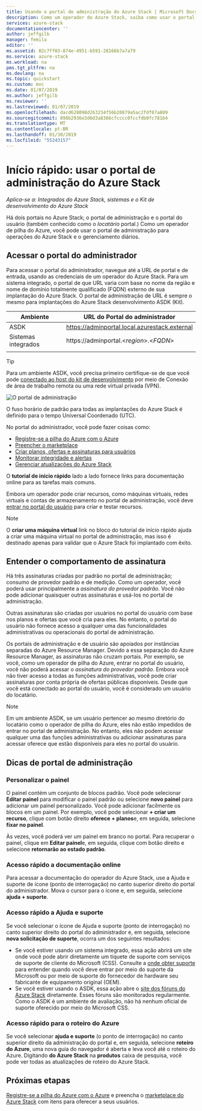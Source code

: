 ```yaml
---
title: Usando o portal de administração do Azure Stack | Microsoft Docs
description: Como um operador do Azure Stack, saiba como usar o portal de administração.
services: azure-stack
documentationcenter: ''
author: jeffgilb
manager: femila
editor: ''
ms.assetid: 02c7ff03-874e-4951-b591-28166b7a7a79
ms.service: azure-stack
ms.workload: na
pms.tgt_pltfrm: na
ms.devlang: na
ms.topic: quickstart
ms.custom: mvc
ms.date: 01/07/2019
ms.author: jeffgilb
ms.reviewer: ''
ms.lastreviewed: 01/07/2019
ms.openlocfilehash: dacd628098d263234f56b20879a5ac2fdf87a809
ms.sourcegitcommit: 898b2936e3d6d3a8366cfcccc0fccfdb0fc781b4
ms.translationtype: MT
ms.contentlocale: pt-BR
ms.lasthandoff: 01/30/2019
ms.locfileid: "55243157"
---
```

# <a name="quickstart-use-the-azure-stack-administration-portal"></a>Início rápido: usar o portal de administração do Azure Stack

*Aplica-se a: Integrados do Azure Stack, sistemas e o Kit de desenvolvimento do Azure Stack*

Há dois portais no Azure Stack; o portal de administração e o portal do usuário (também conhecido como o *locatário* portal.) Como um operador de pilha do Azure, você pode usar o portal de administração para operações do Azure Stack e o gerenciamento diários.

## <a name="access-the-administrator-portal"></a>Acessar o portal do administrador

Para acessar o portal do administrador, navegue até a URL de portal e de entrada, usando as credenciais de um operador do Azure Stack. Para um sistema integrado, o portal de que URL varia com base no nome da região e nome de domínio totalmente qualificado (FQDN) externo de sua implantação do Azure Stack. O portal de administração de URL é sempre o mesmo para implantações do Azure Stack desenvolvimento ASDK (Kit). 

| Ambiente | URL do Portal do administrador |   
| -- | -- | 
| ASDK| https://adminportal.local.azurestack.external  |
| Sistemas integrados | https://adminportal.&lt;*region*&gt;.&lt;*FQDN*&gt; | 
| | |

> [!TIP]
> Para um ambiente ASDK, você precisa primeiro certifique-se de que você pode [conectado ao host do kit de desenvolvimento](azure-stack-connect-azure-stack.md) por meio de Conexão de área de trabalho remota ou uma rede virtual privada (VPN).

 ![O portal de administração](media/azure-stack-manage-portals/admin-portal.png)

O fuso horário de padrão para todas as implantações do Azure Stack é definido para o tempo Universal Coordenado (UTC). 

No portal do administrador, você pode fazer coisas como:

* [Registre-se a pilha do Azure com o Azure](azure-stack-registration.md)
* [Preencher o marketplace](azure-stack-download-azure-marketplace-item.md)
* [Criar planos, ofertas e assinaturas para usuários](azure-stack-plan-offer-quota-overview.md)
* [Monitorar integridade e alertas](azure-stack-monitor-health.md)
* [Gerenciar atualizações do Azure Stack](azure-stack-updates.md)

O **tutorial de início rápido** lado a lado fornece links para documentação online para as tarefas mais comuns.

Embora um operador pode criar recursos, como máquinas virtuais, redes virtuais e contas de armazenamento no portal de administração, você deve [entrar no portal do usuário](user/azure-stack-use-portal.md) para criar e testar recursos.

>[!NOTE]
>O **criar uma máquina virtual** link no bloco do tutorial de início rápido ajuda a criar uma máquina virtual no portal de administração, mas isso é destinado apenas para validar que o Azure Stack foi implantado com êxito.

## <a name="understand-subscription-behavior"></a>Entender o comportamento de assinatura

Há três assinaturas criadas por padrão no portal de administração; consumo de provedor padrão e de medição. Como um operador, você poderá usar principalmente a *assinatura do provedor padrão*. Você não pode adicionar quaisquer outras assinaturas e usá-los no portal de administração. 

Outras assinaturas são criadas por usuários no portal do usuário com base nos planos e ofertas que você cria para eles. No entanto, o portal do usuário não fornece acesso a qualquer uma das funcionalidades administrativas ou operacionais do portal de administração.

Os portais de administração e de usuário são apoiados por instâncias separadas do Azure Resource Manager. Devido a essa separação do Azure Resource Manager, as assinaturas não cruzam portais. Por exemplo, se você, como um operador de pilha do Azure, entrar no portal do usuário, você não poderá acessar o *assinatura do provedor padrão*. Embora você não tiver acesso a todas as funções administrativas, você pode criar assinaturas por conta própria de ofertas públicas disponíveis. Desde que você está conectado ao portal do usuário, você é considerado um usuário do locatário.

  >[!NOTE]
  >Em um ambiente ASDK, se um usuário pertencer ao mesmo diretório do locatário como o operador de pilha do Azure, eles não estão impedidos de entrar no portal de administração. No entanto, eles não podem acessar qualquer uma das funções administrativas ou adicionar assinaturas para acessar oferece que estão disponíveis para eles no portal do usuário.

## <a name="administration-portal-tips"></a>Dicas de portal de administração

### <a name="customize-the-dashboard"></a>Personalizar o painel

O painel contém um conjunto de blocos padrão. Você pode selecionar **Editar painel** para modificar o painel padrão ou selecione **novo painel** para adicionar um painel personalizado. Você pode adicionar facilmente os blocos em um painel. Por exemplo, você pode selecionar **+ criar um recurso**, clique com botão direito **oferece + planos**e, em seguida, selecione **fixar no painel**.

Às vezes, você poderá ver um painel em branco no portal. Para recuperar o painel, clique em **Editar painel**e, em seguida, clique com botão direito e selecione **retornarão ao estado padrão**.

### <a name="quick-access-to-online-documentation"></a>Acesso rápido a documentação online

Para acessar a documentação do operador do Azure Stack, use a Ajuda e suporte de ícone (ponto de interrogação) no canto superior direito do portal do administrador. Mova o cursor para o ícone e, em seguida, selecione **ajuda + suporte**.

### <a name="quick-access-to-help-and-support"></a>Acesso rápido a Ajuda e suporte

Se você selecionar o ícone de Ajuda e suporte (ponto de interrogação) no canto superior direito do portal do administrador e, em seguida, selecione **nova solicitação de suporte**, ocorra um dos seguintes resultados:

- Se você estiver usando um sistema integrado, essa ação abrirá um site onde você pode abrir diretamente um tíquete de suporte com serviços de suporte de cliente do Microsoft (CSS). Consulte a [onde obter suporte](azure-stack-manage-basics.md#where-to-get-support) para entender quando você deve entrar por meio do suporte da Microsoft ou por meio de suporte do fornecedor de hardware seu fabricante de equipamento original (OEM).
- Se você estiver usando o ASDK, essa ação abre o [site dos fóruns do Azure Stack](https://social.msdn.microsoft.com/Forums/home?forum=AzureStack) diretamente. Esses fóruns são monitorados regularmente. Como o ASDK é um ambiente de avaliação, não há nenhum oficial de suporte oferecido por meio do Microsoft CSS.

### <a name="quick-access-to-the-azure-roadmap"></a>Acesso rápido para o roteiro do Azure

Se você selecionar **ajuda e suporte** (o ponto de interrogação) no canto superior direito da administração do portal e, em seguida, selecione **roteiro do Azure**, uma nova guia do navegador é aberta e leva você até o roteiro do Azure. Digitando **do Azure Stack** na **produtos** caixa de pesquisa, você pode ver todas as atualizações de roteiro do Azure Stack.

## <a name="next-steps"></a>Próximas etapas

[Registre-se a pilha do Azure com o Azure](azure-stack-registration.md) e preencha o [marketplace do Azure Stack](azure-stack-marketplace.md) com itens para oferecer a seus usuários. 
